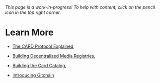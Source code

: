 _This page is a work-in-progress! To help with content, click on the pencil icon in the top right corner._
# Learn More

- [The CARD Protocol Explained](https://medium.com/cardstack/the-card-protocol-explained-c78e8e091a72),

- [Building Decentralized Media Registries](https://medium.com/cardstack/building-decentralized-media-registries-a953fd36d3d4),

- [Building the Card Catalog](https://medium.com/cardstack/building-the-card-catalog-bf034445d05e),

- [Introducing Gitchain](https://medium.com/cardstack/introducing-gitchain-add61790226e)


